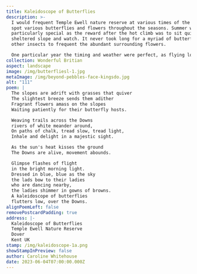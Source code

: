 ```yaml
---
title: Kaleidoscope of Butterflies
description: >-
  I would frequent Temple Ewell nature reserve at various times of the year to
  spot various butterflies and flowers throughout the seasons. Summer was
  particularly special as the reward after the hot climb was to sit quietly on a
  sheltered slope and watch. It never took long for a myriad of butterflies and
  other insects to frequent the abundant surrounding flowers.

  One particular year the timing and weather were perfect, as flying low over a sheltered slope were thousands of blue butterflies, it went from saying, there's one, there's one, to silence as it became apparent something rather special was happening. Being surrounded by so many delicate creatures at once was awe-inspiring.
collection: Wonderful Britian
aspect: landscape
image: /img/butterfliesl-1.jpg
metaImage: /img/beyond-pebbles-face-kingsdo.jpg
alt: "111"
poem: |
  The slopes are adrift with grasses that quiver
  The slightest breeze sends them adither
  Fragrant flowers amass on the slopes
  Waiting patiently for their butterfly hosts.

  Weaving trails across the Downs
  rivers of white meander around,
  On paths of chalk, tread slow, tread light,
  Inhale and delight in a majestic sight.

  As the sun's heat kisses the ground
  The Downs are alive, movement abounds.

  Glimpse flashes of flight 
  in the bright morning light.
  Dressed in blue, blue as the sky
  the lads bow to their ladies 
  who are dancing nearby, 
  the ladies shimmer in gowns of browns.
  A kaleidoscope of butterflies
  flutters low, over the Downs.
alignPoemLeft: false
removePostcardPadding: true
address: |-
  Kaleidoscope of Butterflies
  Temple Ewell Nature Reserve
  Dover
  Kent UK
stamp: /img/kaleidoscope-1a.png
showStampInPreview: false
author: Caroline Whitehouse
date: 2023-06-04T07:00:00.000Z
---
```

